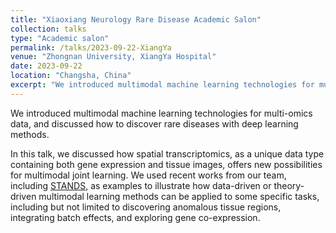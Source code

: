 ```yaml
---
title: "Xiaoxiang Neurology Rare Disease Academic Salon"
collection: talks
type: "Academic salon"
permalink: /talks/2023-09-22-XiangYa
venue: "Zhongnan University, XiangYa Hospital"
date: 2023-09-22
location: "Changsha, China"
excerpt: "We introduced multimodal machine learning technologies for multi-omics data, and discussed how to discover rare diseases with deep learning methods."
---
```


We introduced multimodal machine learning technologies for multi-omics data, and discussed how to discover rare diseases with deep learning methods.

In this talk, we discussed how spatial transcriptomics, as a unique data type containing both gene expression and tissue images, offers new possibilities for multimodal joint learning. We used recent works from our team, including [STANDS](/portfolios/portfolio-4/), as examples to illustrate how data-driven or theory-driven multimodal learning methods can be applied to some specific tasks, including but not limited to discovering anomalous tissue regions, integrating batch effects, and exploring gene co-expression.
